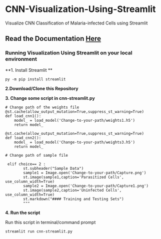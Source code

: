 # CNN-Visualization-Using-Streamlit
Visualize CNN Classification of Malaria-infected Cells using Streamlit

## Read the Documentation [Here](https://nazillymada.github.io/Classification-of-Malaria-infected-Cells/)

### Running Visualization Using Streamlit on your local environment
**1. Install Streamlit **
```
py -m pip install streamlit
```
**2.Download/Clone this Repository**

**3. Change some script in cnn-streamlit.py**
```
# Change path of the weights file
@st.cache(allow_output_mutation=True,suppress_st_warning=True)
def load_cnn1():
    model_ = load_model('Change-to-your-path/weights1.h5')
    return model_

@st.cache(allow_output_mutation=True,suppress_st_warning=True)
def load_cnn2():
    model_ = load_model('Change-to-your-path/weights3.h5')
    return model_

# Change path of sample file
 
 elif choice== 2 :
        st.subheader("Sample Data")
        sample1 = Image.open('Change-to-your-path/Capture.png')
        st.image(sample1,caption='Parasitized Cells', use_column_width=True)
        sample2 = Image.open('Change-to-your-path/Capture1.png')
        st.image(sample2,caption='Uninfected Cells', use_column_width=True)
        st.markdown("#### Training and Testing Sets")
        """
```

**4. Run the script**

Run this script in terminal/command prompt
```
streamlit run cnn-streamlit.py
```
